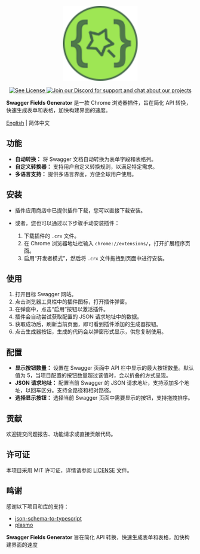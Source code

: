 <p align="center">
  <img alt="logo" width="200px" src="./assets/icon.png" />
</p>

<p align="center">
  <a aria-label="License" href="./LICENSE">
    <img alt="See License" src="https://img.shields.io/github/license/7pou/swagger-fields-generator?style=flat-square"/>
  </a>
  <a aria-label="Discord" href="https://discord.gg/mvTPqXKat5">
    <img alt="Join our Discord for support and chat about our projects" src="https://img.shields.io/discord/1342034439991070764?logo=discord&logoColor=white"/>
  </a>
</p>

**Swagger Fields Generator** 是一款 Chrome 浏览器插件，旨在简化 API 转换，快速生成表单和表格，加快构建界面的速度。

[English](./README.md) | 简体中文

## 功能

- **自动转换：** 将 Swagger 文档自动转换为表单字段和表格列。
- **自定义转换器：** 支持用户自定义转换规则，以满足特定需求。
- **多语言支持：** 提供多语言界面，方便全球用户使用。

## 安装
- 插件应用商店中已提供插件下载，您可以直接下载安装。
- 或者，您也可以通过以下步骤手动安装插件：

  1. 下载插件的 `.crx` 文件。
  2. 在 Chrome 浏览器地址栏输入 `chrome://extensions/`，打开扩展程序页面。
  3. 启用“开发者模式”，然后将 `.crx` 文件拖拽到页面中进行安装。


## 使用

1. 打开目标 Swagger 网站。
2. 点击浏览器工具栏中的插件图标，打开插件弹窗。
3. 在弹窗中，点击“启用”按钮以激活插件。
4. 插件会自动尝试获取配置的 JSON 请求地址中的数据。
5. 获取成功后，刷新当前页面，即可看到插件添加的生成器按钮。
6. 点击生成器按钮，生成的代码会以弹窗形式显示，供您复制使用。

## 配置

- **显示按钮数量：** 设置在 Swagger 页面中 API 栏中显示的最大按钮数量。默认值为 5，当项目配置的按钮数量超过该值时，会以折叠的方式呈现。
- **JSON 请求地址：** 配置当前 Swagger 的 JSON 请求地址，支持添加多个地址，以回车区分。支持全路径和相对路径。
- **选择显示按钮：** 选择当前 Swagger 页面中需要显示的按钮，支持拖拽排序。

## 贡献

欢迎提交问题报告、功能请求或直接贡献代码。

## 许可证

本项目采用 MIT 许可证，详情请参阅 [LICENSE](LICENSE) 文件。

## 鸣谢

感谢以下项目和库的支持：

- [json-schema-to-typescript](https://github.com/bcherny/json-schema-to-typescript)
- [plasmo](https://github.com/PlasmoHQ/plasmo)

**Swagger Fields Generator** 旨在简化 API 转换，快速生成表单和表格，加快构建界面的速度


